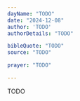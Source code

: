 ```yaml
---
dayName: "TODO"
date: "2024-12-08"
author: 'TODO'
authorDetails: "TODO"

bibleQuote: "TODO"
source: "TODO"

prayer: "TODO"

---
```


TODO
